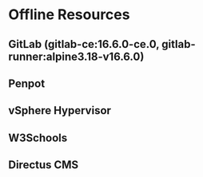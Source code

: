 # Offline Resources

## GitLab (gitlab-ce:16.6.0-ce.0, gitlab-runner:alpine3.18-v16.6.0)

## Penpot

## vSphere Hypervisor

## W3Schools

## Directus CMS
